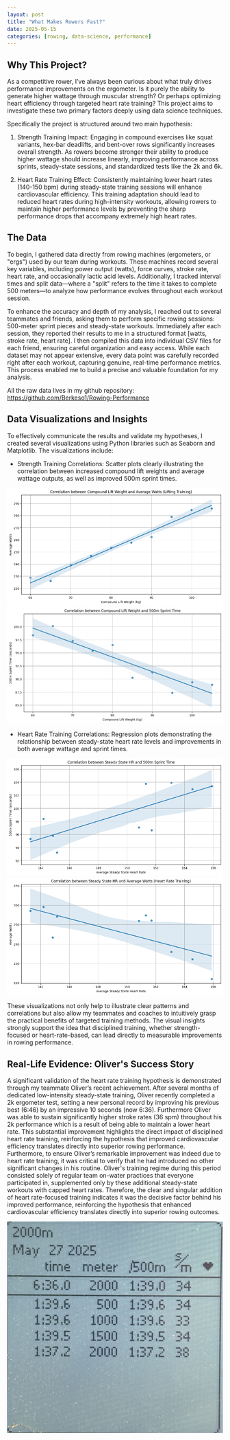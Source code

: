 ```yaml
---
layout: post
title: "What Makes Rowers Fast?"
date: 2025-05-15
categories: [rowing, data-science, performance]
---
```


## Why This Project?

As a competitive rower, I’ve always been curious about what truly drives performance improvements on the ergometer. Is it purely the ability to generate higher wattage through muscular strength? Or perhaps optimizing heart efficiency through targeted heart rate training? This project aims to investigate these two primary factors deeply using data science techniques.

Specifically the project is structured around two main hypothesis:

1. Strength Training Impact: Engaging in compound exercises like squat variants, hex-bar deadlifts, and bent-over rows significantly increases overall strength. As rowers become stronger their ability to produce higher wattage should increase linearly, improving performance across sprints, steady-state sessions, and standardized tests like the 2k and 6k.

2. Heart Rate Training Effect: Consistently maintaining lower heart rates (140-150 bpm) during steady-state training sessions will enhance cardiovascular efficiency. This training adaptation should lead to reduced heart rates during high-intensity workouts, allowing rowers to maintain higher performance levels by preventing the sharp performance drops that accompany extremely high heart rates.


## The Data

To begin, I gathered data directly from rowing machines (ergometers, or "ergs") used by our team during workouts. These machines record several key variables, including power output (watts), force curves, stroke rate, heart rate, and occasionally lactic acid levels. Additionally, I tracked interval times and split data—where a "split" refers to the time it takes to complete 500 meters—to analyze how performance evolves throughout each workout session.

To enhance the accuracy and depth of my analysis, I reached out to several teammates and friends, asking them to perform specific rowing sessions: 500-meter sprint pieces and steady-state workouts. Immediately after each session, they reported their results to me in a structured format [watts, stroke rate, heart rate]. I then compiled this data into individual CSV files for each friend, ensuring careful organization and easy access. While each dataset may not appear extensive, every data point was carefully recorded right after each workout, capturing genuine, real-time performance metrics. This process enabled me to build a precise and valuable foundation for my analysis.

All the raw data lives in my github repository: https://github.com/Berkeso1/Rowing-Performance

## Data Visualizations and Insights

To effectively communicate the results and validate my hypotheses, I created several visualizations using Python libraries such as Seaborn and Matplotlib. The visualizations include:

- Strength Training Correlations: Scatter plots clearly illustrating the correlation between increased compound lift weights and average wattage outputs, as well as improved 500m sprint times.

![firemaps](/assets/img/Compound_Lift_Weight_And_Average_Watts_Correlation_1.png)
![firemaps](/assets/img/Compound_Lift_Weight_And_500m_Sprint_Correlation_1.png)

- Heart Rate Training Correlations: Regression plots demonstrating the relationship between steady-state heart rate levels and improvements in both average wattage and sprint times.

![firemaps](/assets/img/Steady_State_HR_And_500m_Sprint_Correlation_1.png)
![firemaps](/assets/img/Steady_State_HR_And_Average_Watts_Correlation_1.png)

These visualizations not only help to illustrate clear patterns and correlations but also allow my teammates and coaches to intuitively grasp the practical benefits of targeted training methods. The visual insights strongly support the idea that disciplined training, whether strength-focused or heart-rate-based, can lead directly to measurable improvements in rowing performance.

## Real-Life Evidence: Oliver's Success Story

A significant validation of the heart rate training hypothesis is demonstrated through my teammate Oliver’s recent achievement. After several months of dedicated low-intensity steady-state training, Oliver recently completed a 2k ergometer test, setting a new personal record by improving his previous best (6:46) by an impressive 10 seconds (now 6:36). Furthermore Oliver was able to sustain significantly higher stroke rates (36 spm) throughout his 2k performance which is a result of being able to maintain a lower heart rate. This substantial improvement highlights the direct impact of disciplined heart rate training, reinforcing the hypothesis that improved cardiovascular efficiency translates directly into superior rowing performance. Furthermore, to ensure Oliver’s remarkable improvement was indeed due to heart rate training, it was critical to verify that he had introduced no other significant changes in his routine. Oliver's training regime during this period consisted solely of regular team on-water practices that everyone participated in, supplemented only by these additional steady-state workouts with capped heart rates. Therefore, the clear and singular addition of heart rate-focused training indicates it was the decisive factor behind his improved performance, reinforcing the hypothesis that enhanced cardiovascular efficiency translates directly into superior rowing outcomes.

![firemaps](/assets/img/2fc1f52473e24c04a32243c4f9b2ffbd.jpeg)

